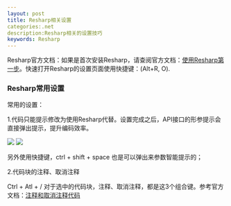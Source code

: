 ```yaml
---
layout: post
title: Resharp相关设置
categories:.net
description:Resharp相关的设置技巧
keywords: Resharp
---
```

Resharp官方文档：如果是首次安装Resharp，请查阅官方文档：[使用Resharp第一步](https://www.jetbrains.com/help/resharper/First_Steps.html)。快速打开Resharp的设置页面使用快捷键：(Alt+R, O).

### Resharp常用设置

常用的设置：

1.代码只能提示修改为使用Resharp代替。设置完成之后，API接口的形参提示会直接弹出提示，提升编码效率。

<img src="https://cs-cn.top/images/posts/resharp_settings838.png"/>

<img src="https://cs-cn.top/images/posts/Interli049.png"/>

另外使用快捷键，ctrl + shift + space 也是可以弹出来参数智能提示的；

2.代码块的注释、取消注释

Ctrl + Atl + /        对于选中的代码块，注释、取消注释，都是这3个组合键。参考官方文档：[注释和取消注释代码](https://www.jetbrains.com/help/resharper/Coding_Assistance__Comment_Uncomment_Code.html)







